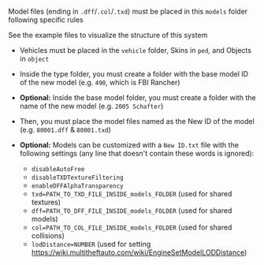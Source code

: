 Model files (ending in `.dff`/`.col`/`.txd`) must be placed in this `models` folder following specific rules

See the example files to visualize the structure of this system

- Vehicles must be placed in the `vehicle` folder, Skins in `ped`, and Objects in `object`

- Inside the type folder, you must create a folder with the base model ID of the new model (e.g. `490`, which is FBI Rancher)

- **Optional:** Inside the base model folder, you must create a folder with the name of the new model (e.g. `2005 Schafter`)

- Then, you must place the model files named as the New ID of the model (e.g. `80001.dff` & `80001.txd`)

- **Optional:** Models can be customized with a `New ID.txt` file with the following settings (any line that doesn't contain these words is ignored):

    - `disableAutoFree`
    - `disableTXDTextureFiltering`
    - `enableDFFAlphaTransparency`
    - `txd=PATH_TO_TXD_FILE_INSIDE_models_FOLDER` (used for shared textures)
    - `dff=PATH_TO_DFF_FILE_INSIDE_models_FOLDER` (used for shared models)
    - `col=PATH_TO_COL_FILE_INSIDE_models_FOLDER` (used for shared collisions)
    - `lodDistance=NUMBER` (used for setting https://wiki.multitheftauto.com/wiki/EngineSetModelLODDistance)
